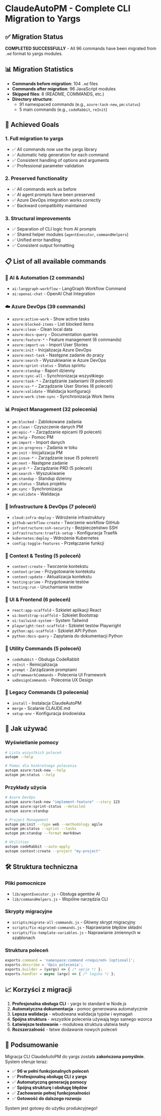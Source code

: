 # ClaudeAutoPM - Complete CLI Migration to Yargs

## ✅ Migration Status

**COMPLETED SUCCESSFULLY** - All 96 commands have been migrated from `.md` format to yargs modules.

## 📊 Migration Statistics

- **Commands before migration**: 104 `.md` files
- **Commands after migration**: 96 JavaScript modules
- **Skipped files**: 8 (README, COMMANDS, etc.)
- **Directory structure**:
  - 91 namespaced commands (e.g., `azure:task-new`, `pm:status`)
  - 5 main commands (e.g., `codeRabbit`, `reInit`)

## 🎯 Achieved Goals

### 1. **Full migration to yargs**
- ✅ All commands now use the yargs library
- ✅ Automatic help generation for each command
- ✅ Consistent handling of options and arguments
- ✅ Professional parameter validation

### 2. **Preserved functionality**
- ✅ All commands work as before
- ✅ AI agent prompts have been preserved
- ✅ Azure DevOps integration works correctly
- ✅ Backward compatibility maintained

### 3. **Structural improvements**
- ✅ Separation of CLI logic from AI prompts
- ✅ Shared helper modules (`agentExecutor`, `commandHelpers`)
- ✅ Unified error handling
- ✅ Consistent output formatting

## 📋 List of all available commands

### 🤖 AI & Automation (2 commands)
- `ai:langgraph-workflow` - LangGraph Workflow Command
- `ai:openai-chat` - OpenAI Chat Integration

### ☁️ Azure DevOps (39 commands)
- `azure:active-work` - Show active tasks
- `azure:blocked-items` - List blocked items
- `azure:clean` - Clean local data
- `azure:docs-query` - Documentation queries
- `azure:feature-*` - Feature management (6 commands)
- `azure:import-us` - Import User Stories
- `azure:init` - Inicjalizacja Azure DevOps
- `azure:next-task` - Następne zadanie do pracy
- `azure:search` - Wyszukiwanie w Azure DevOps
- `azure:sprint-status` - Status sprintu
- `azure:standup` - Raport dzienny
- `azure:sync-all` - Synchronizacja wszystkiego
- `azure:task-*` - Zarządzanie zadaniami (9 poleceń)
- `azure:us-*` - Zarządzanie User Stories (6 poleceń)
- `azure:validate` - Walidacja konfiguracji
- `azure:work-item-sync` - Synchronizacja Work Items

### 📊 Project Management (32 polecenia)
- `pm:blocked` - Zablokowane zadania
- `pm:clean` - Czyszczenie danych PM
- `pm:epic-*` - Zarządzanie epicami (9 poleceń)
- `pm:help` - Pomoc PM
- `pm:import` - Import danych
- `pm:in-progress` - Zadania w toku
- `pm:init` - Inicjalizacja PM
- `pm:issue-*` - Zarządzanie issue (5 poleceń)
- `pm:next` - Następne zadanie
- `pm:prd-*` - Zarządzanie PRD (5 poleceń)
- `pm:search` - Wyszukiwanie
- `pm:standup` - Standup dzienny
- `pm:status` - Status projektu
- `pm:sync` - Synchronizacja
- `pm:validate` - Walidacja

### 🔧 Infrastructure & DevOps (7 poleceń)
- `cloud:infra-deploy` - Wdrożenie infrastruktury
- `github:workflow-create` - Tworzenie workflow GitHub
- `infrastructure:ssh-security` - Bezpieczeństwo SSH
- `infrastructure:traefik-setup` - Konfiguracja Traefik
- `kubernetes:deploy` - Wdrożenie Kubernetes
- `config:toggle-features` - Przełączanie funkcji

### 📝 Context & Testing (5 poleceń)
- `context:create` - Tworzenie kontekstu
- `context:prime` - Przygotowanie kontekstu
- `context:update` - Aktualizacja kontekstu
- `testing:prime` - Przygotowanie testów
- `testing:run` - Uruchamianie testów

### 🎨 UI & Frontend (6 poleceń)
- `react:app-scaffold` - Szkielet aplikacji React
- `ui:bootstrap-scaffold` - Szkielet Bootstrap
- `ui:tailwind-system` - System Tailwind
- `playwright:test-scaffold` - Szkielet testów Playwright
- `python:api-scaffold` - Szkielet API Python
- `python:docs-query` - Zapytania do dokumentacji Python

### 🔧 Utility Commands (5 poleceń)
- `codeRabbit` - Obsługa CodeRabbit
- `reInit` - Reinicjalizacja
- `prompt` - Zarządzanie promptami
- `uiFrameworkCommands` - Polecenia UI Framework
- `uxDesignCommands` - Polecenia UX Design

### 🔄 Legacy Commands (3 polecenia)
- `install` - Instalacja ClaudeAutoPM
- `merge` - Scalanie CLAUDE.md
- `setup-env` - Konfiguracja środowiska

## 🚀 Jak używać

### Wyświetlanie pomocy
```bash
# Lista wszystkich poleceń
autopm --help

# Pomoc dla konkretnego polecenia
autopm azure:task-new --help
autopm pm:status --help
```

### Przykłady użycia
```bash
# Azure DevOps
autopm azure:task-new "implement-feature" --story 123
autopm azure:sprint-status --detailed
autopm azure:standup

# Project Management
autopm pm:init --type web --methodology agile
autopm pm:status --sprint --tasks
autopm pm:standup --format markdown

# Utilities
autopm codeRabbit --auto-apply
autopm context:create --project "my-project"
```

## 🛠️ Struktura techniczna

### Pliki pomocnicze
- `lib/agentExecutor.js` - Obsługa agentów AI
- `lib/commandHelpers.js` - Wspólne narzędzia CLI

### Skrypty migracyjne
- `scripts/migrate-all-commands.js` - Główny skrypt migracyjny
- `scripts/fix-migrated-commands.js` - Naprawianie błędów składni
- `scripts/fix-template-variables.js` - Naprawianie zmiennych w szablonach

### Struktura poleceń
```javascript
exports.command = 'namespace:command <required> [optional]';
exports.describe = 'Opis polecenia';
exports.builder = (yargs) => { /* opcje */ };
exports.handler = async (argv) => { /* logika */ };
```

## 📈 Korzyści z migracji

1. **Profesjonalna obsługa CLI** - yargs to standard w Node.js
2. **Automatyczna dokumentacja** - pomoc generowana automatycznie
3. **Lepsza walidacja** - wbudowana walidacja typów i wymagań
4. **Spójna struktura** - wszystkie polecenia używają tego samego wzorca
5. **Łatwiejsze testowanie** - modułowa struktura ułatwia testy
6. **Rozszerzalność** - łatwe dodawanie nowych poleceń

## 🎉 Podsumowanie

Migracja CLI ClaudeAutoPM do yargs została **zakończona pomyślnie**. System oferuje teraz:

- ✅ **96 w pełni funkcjonalnych poleceń**
- ✅ **Profesjonalną obsługę CLI z yargs**
- ✅ **Automatyczną generację pomocy**
- ✅ **Spójną strukturę i obsługę błędów**
- ✅ **Zachowanie pełnej funkcjonalności**
- ✅ **Gotowość do dalszego rozwoju**

System jest gotowy do użytku produkcyjnego!